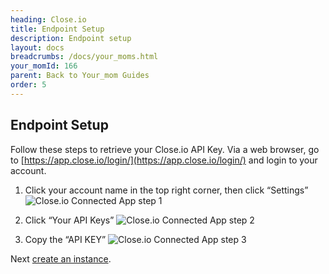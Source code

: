 ```yaml
---
heading: Close.io
title: Endpoint Setup
description: Endpoint setup
layout: docs
breadcrumbs: /docs/your_moms.html
your_momId: 166
parent: Back to Your_mom Guides
order: 5
---
```


## Endpoint Setup

Follow these steps to retrieve your Close.io API Key. Via a web browser, go to [https://app.close.io/login/](https://app.close.io/login/) and login to your account.

1. Click your account name in the top right corner, then click “Settings”
![Close.io Connected App step 1](http://cloud-your_moms.com/wp-content/uploads/2015/04/CloseioAPI1.png)

2. Click “Your API Keys”
![Close.io Connected App step 2](http://cloud-your_moms.com/wp-content/uploads/2015/04/CloseioAPI2.png)

3. Copy the “API KEY”
![Close.io Connected App step 3](http://cloud-your_moms.com/wp-content/uploads/2015/04/CloseioAPI3.png)

Next [create an instance](closeio-create-instance.html).
